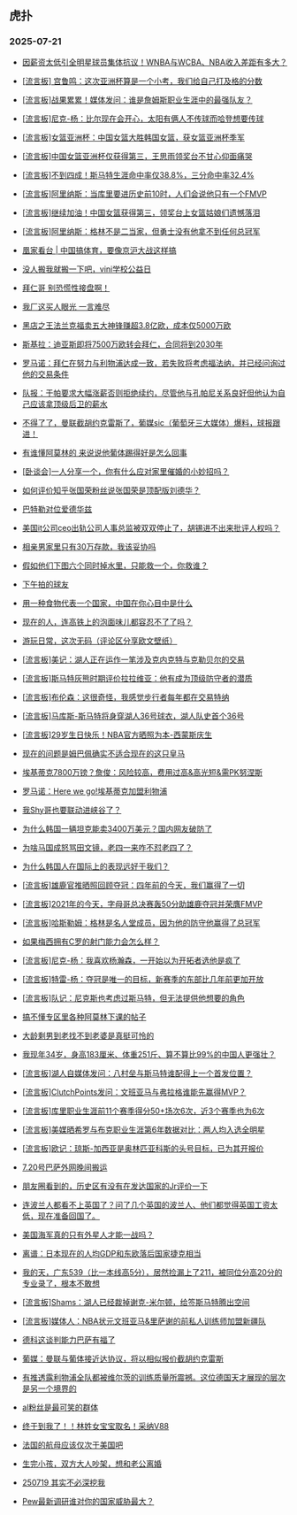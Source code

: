 ## 虎扑 
### 2025-07-21

+ [因薪资太低引全明星球员集体抗议！WNBA与WCBA、NBA收入差距有多大？](https://bbs.hupu.com/633850818.html)

+ [[流言板] 宫鲁鸣：这次亚洲杯算是一个小考，我们给自己打及格的分数](https://bbs.hupu.com/633851090.html)

+ [[流言板]战果累累！媒体发问：谁是詹姆斯职业生涯中的最强队友？](https://bbs.hupu.com/633851850.html)

+ [[流言板]尼克-杨：比尔现在会开心，太阳有俩人不传球而哈登想要传球](https://bbs.hupu.com/633854096.html)

+ [[流言板]女篮亚洲杯：中国女篮大胜韩国女篮，获女篮亚洲杯季军](https://bbs.hupu.com/633850511.html)

+ [[流言板]中国女篮亚洲杯仅获得第三，王思雨领奖台不甘心仰面痛哭](https://bbs.hupu.com/633850816.html)

+ [[流言板]不到四成！斯马特生涯命中率仅38.8%，三分命中率32.4%](https://bbs.hupu.com/633852668.html)

+ [[流言板]阿里纳斯：当库里要进历史前10时，人们会说他只有一个FMVP](https://bbs.hupu.com/633853568.html)

+ [[流言板]继续加油！中国女篮获得第三，领奖台上女篮姑娘们遗憾落泪](https://bbs.hupu.com/633850841.html)

+ [[流言板]阿里纳斯：格林不是二当家，但勇士没有他拿不到任何总冠军](https://bbs.hupu.com/633852905.html)

+ [凰家看台 | 中国搞体育，要像京沪大战这样搞](https://bbs.hupu.com/633849438.html)

+ [没人搬我就搬一下吧，vini学校公益日](https://bbs.hupu.com/633846741.html)

+ [拜仁哥 别恐慌性接盘啊！](https://bbs.hupu.com/633849436.html)

+ [我厂这买人眼光 一言难尽](https://bbs.hupu.com/633850362.html)

+ [黑店之王法兰克福卖五大神锋赚超3.8亿欧，成本仅5000万欧](https://bbs.hupu.com/633850253.html)

+ [斯基拉：迪亚斯即将7500万欧转会拜仁，合同将到2030年](https://bbs.hupu.com/633850389.html)

+ [罗马诺：拜仁在努力与利物浦达成一致，若失败将考虑福法纳，并已经问询过他的交易条件](https://bbs.hupu.com/633848584.html)

+ [队报：于帕要求大幅涨薪否则拒绝续约，尽管他与孔帕尼关系良好但他认为自己应该拿顶级后卫的薪水](https://bbs.hupu.com/633849552.html)

+ [不得了了，曼联截胡约克雷斯了，葡媒sic（葡萄牙三大媒体）爆料，球报跟进！](https://bbs.hupu.com/633851370.html)

+ [有谁懂阿莫林的 来说说他葡体踢得好是怎么回事](https://bbs.hupu.com/633847432.html)

+ [[卧谈会]一人分享一个，你有什么应对家里催婚的小妙招吗？](https://bbs.hupu.com/633854212.html)

+ [如何评价知乎张国荣粉丝说张国荣是顶配版刘德华？](https://bbs.hupu.com/633853448.html)

+ [巴特勒对位爱德华兹](https://bbs.hupu.com/633852644.html)

+ [美国it公司ceo出轨公司人事总监被双双停止了，胡锡进不出来批评人权吗？](https://bbs.hupu.com/633850537.html)

+ [相亲男家里只有30万存款，我该妥协吗](https://bbs.hupu.com/633853162.html)

+ [假如他们下图六个同时掉水里，只能救一个，你救谁？](https://bbs.hupu.com/633854905.html)

+ [下午拍的球友](https://bbs.hupu.com/633854298.html)

+ [用一种食物代表一个国家，中国在你心目中是什么](https://bbs.hupu.com/633851506.html)

+ [现在的人，连高铁上的泡面味儿都容忍不了了吗？](https://bbs.hupu.com/633850597.html)

+ [游玩日常，这次无码（评论区分享欧文壁纸）](https://bbs.hupu.com/633855029.html)

+ [[流言板]美记：湖人正在运作一笔涉及克内克特与克勒贝尔的交易](https://bbs.hupu.com/633856779.html)

+ [[流言板]斯马特灰熊时期评价拉拉维亚：他有成为顶级防守者的潜质](https://bbs.hupu.com/633854240.html)

+ [[流言板]布伦森：这很奇怪，我感觉步行者每年都在交易特纳](https://bbs.hupu.com/633853124.html)

+ [[流言板]马库斯-斯马特将身穿湖人36号球衣，湖人队史首个36号](https://bbs.hupu.com/633852101.html)

+ [[流言板]29岁生日快乐！NBA官方晒照为本-西蒙斯庆生](https://bbs.hupu.com/633852216.html)

+ [现在的问题是姆巴佩确实不适合现在的这只皇马](https://bbs.hupu.com/633851721.html)

+ [埃基蒂克7800万镑？詹俊：风险较高，费用过高&amp;高光短&amp;需PK努涅斯](https://bbs.hupu.com/633849567.html)

+ [罗马诺：Here we go!埃基蒂克加盟利物浦](https://bbs.hupu.com/633849759.html)

+ [我Shy哥也要联动进峡谷了？](https://bbs.hupu.com/633853470.html)

+ [为什么韩国一辆坦克能卖3400万美元？国内网友破防了](https://bbs.hupu.com/633853306.html)

+ [为啥马国成怒骂田文镜，老四一来咋不怼老四了？](https://bbs.hupu.com/633853767.html)

+ [为什么韩国人在国际上的表现远好于我们？](https://bbs.hupu.com/633856907.html)

+ [[流言板]雄鹿官推晒照回顾夺冠：四年前的今天，我们赢得了一切](https://bbs.hupu.com/633855778.html)

+ [[流言板]2021年的今天，字母哥总决赛轰50分助雄鹿夺冠并荣膺FMVP](https://bbs.hupu.com/633857532.html)

+ [[流言板]哈斯勒姆：格林是名人堂成员，因为他的防守他赢得了总冠军](https://bbs.hupu.com/633853877.html)

+ [如果梅西拥有C罗的射门能力会怎么样？](https://bbs.hupu.com/633854561.html)

+ [[流言板]尼克-杨：我喜欢杨瀚森，一开始以为开拓者选他是疯了](https://bbs.hupu.com/633854638.html)

+ [[流言板]特雷-杨：夺冠是唯一的目标，新赛季的东部比几年前更加开放](https://bbs.hupu.com/633854384.html)

+ [[流言板]队记：尼克斯也考虑过斯马特，但无法提供他想要的角色](https://bbs.hupu.com/633855369.html)

+ [搞不懂专区里各种阿莫林下课的帖子](https://bbs.hupu.com/633853798.html)

+ [大龄剩男到老找不到老婆是真挺可怜的](https://bbs.hupu.com/633854852.html)

+ [我现年34岁，身高183厘米、体重251斤、算不算比99%的中国人更强壮？](https://bbs.hupu.com/633856533.html)

+ [[流言板]湖人自媒体发问：八村垒与斯马特谁配得上一个首发位置？](https://bbs.hupu.com/633857740.html)

+ [[流言板]ClutchPoints发问：文班亚马与弗拉格谁能先赢得MVP？](https://bbs.hupu.com/633857897.html)

+ [[流言板]库里职业生涯前11个赛季得分50+场次6次，近3个赛季也为6次](https://bbs.hupu.com/633857360.html)

+ [[流言板]美媒晒希罗与布克职业生涯第6年数据对比：两人均入选全明星](https://bbs.hupu.com/633857138.html)

+ [[流言板]欧记：琼斯-加西亚是奥林匹亚科斯的头号目标，已为其开报价](https://bbs.hupu.com/633854998.html)

+ [7.20号巴萨外网晚间搬运](https://bbs.hupu.com/633852240.html)

+ [朋友圈看到的，历史区有没有在发达国家的Jr评价一下](https://bbs.hupu.com/633855885.html)

+ [连波兰人都看不上英国了？问了几个英国的波兰人、他们都觉得英国工资太低，现在准备回国了。](https://bbs.hupu.com/633855469.html)

+ [美国海军真的只有外星人才能一战吗？](https://bbs.hupu.com/633857734.html)

+ [离谱：日本现在的人均GDP和东欧落后国家捷克相当](https://bbs.hupu.com/633855362.html)

+ [我的天，广东539（比一本线高5分），居然捡漏上了211，被同位分高20分的专业录了，根本不敢想](https://bbs.hupu.com/633855150.html)

+ [[流言板]Shams：湖人已经裁掉谢克-米尔顿，给签斯马特腾出空间](https://bbs.hupu.com/633859643.html)

+ [[流言板]媒体人：NBA状元文班亚马&amp;里萨谢的前私人训练师加盟新疆队](https://bbs.hupu.com/633858713.html)

+ [德科这谈判能力巴萨有福了](https://bbs.hupu.com/633855957.html)

+ [葡媒：曼联与葡体接近达协议，将以相似报价截胡约克雷斯](https://bbs.hupu.com/633851836.html)

+ [有推透露利物浦全队都被维尔茨的训练质量所震撼。这位德国天才展现的层次是另一个境界的 ](https://bbs.hupu.com/633856243.html)

+ [al粉丝是最可笑的群体](https://bbs.hupu.com/633856648.html)

+ [终于到我了！！林姓女宝宝取名！采纳V88](https://bbs.hupu.com/633856536.html)

+ [法国的航母应该仅次于美国吧](https://bbs.hupu.com/633856653.html)

+ [生完小孩，双方大人吵架，想和老公离婚](https://bbs.hupu.com/633857527.html)

+ [250719 其实不必深挖我](https://bbs.hupu.com/633856563.html)

+ [Pew最新调研谁对你的国家威胁最大？](https://bbs.hupu.com/633857874.html)

